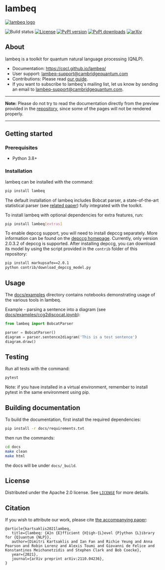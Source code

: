 # lambeq

[![lambeq logo](https://cqcl.github.io/lambeq/_static/lambeq_logo.png)](//cqcl.github.io/lambeq)

![Build status](https://github.com/CQCL/lambeq/actions/workflows/build_test.yml/badge.svg)
[![License](https://img.shields.io/github/license/CQCL/lambeq)](LICENSE)
[![PyPI version](https://img.shields.io/pypi/v/lambeq)](//pypi.org/project/lambeq)
[![PyPI downloads](https://img.shields.io/pypi/dm/lambeq)](//pypi.org/project/lambeq)
[![arXiv](https://img.shields.io/badge/arXiv-2110.04236-green)](//arxiv.org/abs/2110.04236)

## About

lambeq is a toolkit for quantum natural language processing (QNLP).

- Documentation: https://cqcl.github.io/lambeq/
- User support: <lambeq-support@cambridgequantum.com>
- Contributions: Please read [our guide](https://cqcl.github.io/lambeq/CONTRIBUTING.html).
- If you want to subscribe to lambeq's mailing list, let us know by sending an email to <lambeq-support@cambridgequantum.com>. 

---
**Note:** Please do not try to read the documentation directly from the preview provided in the [repository](https://github.com/CQCL/lambeq/tree/main/docs), since some of the pages will not be rendered properly.

---

## Getting started

### Prerequisites

- Python 3.8+

### Installation

lambeq can be installed with the command:
```bash
pip install lambeq
```

The default installation of lambeq includes Bobcat parser, a state-of-the-art statistical parser (see [related paper](https://arxiv.org/abs/2109.10044)) fully integrated with the toolkit.

To install lambeq with optional dependencies for extra features, run:
```bash
pip install lambeq[extras]
```

To enable depccg support, you will need to install depccg separately. More information can be found
on the [depccg homepage](//github.com/masashi-y/depccg).
Currently, only version 2.0.3.2 of depccg is supported. After installing depccg, you can download its model by using the script provided in the `contrib` folder of this repository:

```bash
pip install markupsafe==2.0.1
python contrib/download_depccg_model.py
```

## Usage

The [docs/examples](//github.com/CQCL/lambeq/tree/main/docs/examples)
directory contains notebooks demonstrating usage of the various tools in
lambeq.

Example - parsing a sentence into a diagram (see
[docs/examples/ccg2discocat.ipynb](//github.com/CQCL/lambeq/blob/main/docs/examples/ccg2discocat.ipynb)):

```python
from lambeq import BobcatParser

parser = BobcatParser()
diagram = parser.sentence2diagram('This is a test sentence')
diagram.draw()
```

## Testing

Run all tests with the command:
```bash
pytest
```

Note: if you have installed in a virtual environment, remember to
install pytest in the same environment using pip.

## Building documentation

To build the documentation, first install the required dependencies:
```bash
pip install -r docs/requirements.txt
```
then run the commands:

```bash
cd docs
make clean
make html
```
the docs will be under `docs/_build`.

## License

Distributed under the Apache 2.0 license. See [`LICENSE`](LICENSE) for
more details.

## Citation

If you wish to attribute our work, please cite
[the accompanying paper](//arxiv.org/abs/2110.04236):

```
@article{kartsaklis2021lambeq,
   title={lambeq: {A}n {E}fficient {H}igh-{L}evel {P}ython {L}ibrary for {Q}uantum {NLP}},
   author={Dimitri Kartsaklis and Ian Fan and Richie Yeung and Anna Pearson and Robin Lorenz and Alexis Toumi and Giovanni de Felice and Konstantinos Meichanetzidis and Stephen Clark and Bob Coecke},
   year={2021},
   journal={arXiv preprint arXiv:2110.04236},
}
```
